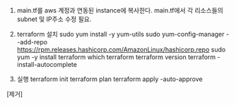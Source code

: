 1. main.tf를 aws 계정과 연동된 instance에 복사한다.
main.tf에서 각 리소스들의 subnet 및 IP주소 수정 필요.


2. terraform 설치
sudo yum install -y yum-utils
sudo yum-config-manager --add-repo https://rpm.releases.hashicorp.com/AmazonLinux/hashicorp.repo
sudo yum -y install terraform
which terraform
terraform version
terraform -install-autocomplete


3. 실행
terraform init
terraform plan
terraform apply -auto-approve

[제거]